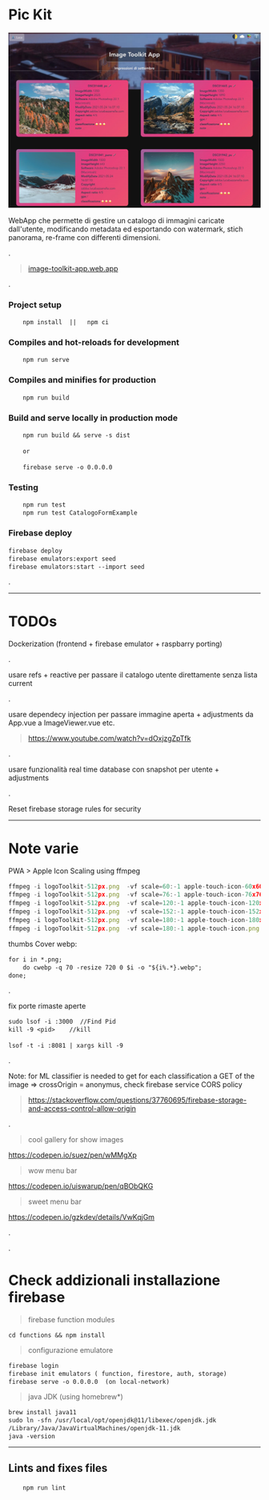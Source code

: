 # Pic Kit

![AppThumb](https://github.com/lucaBazza/Image-Toolkit-WebApp/blob/testing/src/assets/Thumbnail-ImageToolkitApp-v0.jpg?raw=true)

WebApp che permette di gestire un catalogo di immagini caricate dall'utente, modificando metadata ed esportando con watermark, stich panorama, re-frame con differenti dimensioni.

.

> [image-toolkit-app.web.app](https://image-toolkit-app.web.app/)

.


### Project setup
```
    npm install  ||   npm ci
```

### Compiles and hot-reloads for development
```
    npm run serve
```

### Compiles and minifies for production
```
    npm run build
```

### Build and serve locally in production mode
```
    npm run build && serve -s dist

    or

    firebase serve -o 0.0.0.0
```

### Testing
```
    npm run test
    npm run test CatalogoFormExample
```

### Firebase deploy
```
firebase deploy
firebase emulators:export seed
firebase emulators:start --import seed
```

.

---
# TODOs
Dockerization (frontend + firebase emulator + raspbarry porting)

.

usare refs + reactive per passare il catalogo utente direttamente senza lista current

.

usare dependecy injection per passare immagine aperta + adjustments da App.vue a ImageViewer.vue etc.

> https://www.youtube.com/watch?v=dOxjzgZpTfk

.

usare funzionalità real time database con snapshot per utente + adjustments

.

Reset firebase storage rules for security


---

# Note varie

PWA > Apple Icon Scaling using ffmpeg
```js
ffmpeg -i logoToolkit-512px.png  -vf scale=60:-1 apple-touch-icon-60x60.png
ffmpeg -i logoToolkit-512px.png  -vf scale=76:-1 apple-touch-icon-76x76.png
ffmpeg -i logoToolkit-512px.png  -vf scale=120:-1 apple-touch-icon-120x120.png
ffmpeg -i logoToolkit-512px.png  -vf scale=152:-1 apple-touch-icon-152x152.png
ffmpeg -i logoToolkit-512px.png  -vf scale=180:-1 apple-touch-icon-180x180.png
ffmpeg -i logoToolkit-512px.png  -vf scale=180:-1 apple-touch-icon.png
```

thumbs Cover webp:
```
for i in *.png; 
    do cwebp -q 70 -resize 720 0 $i -o "${i%.*}.webp";
done;

```

.

fix porte rimaste aperte
```
sudo lsof -i :3000  //Find Pid
kill -9 <pid>    //kill

lsof -t -i :8081 | xargs kill -9

```

.

Note: for ML classifier is needed to get for each classification a GET of the image => crossOrigin = anonymus, check firebase service CORS policy

> https://stackoverflow.com/questions/37760695/firebase-storage-and-access-control-allow-origin

.

> cool gallery for show images

https://codepen.io/suez/pen/wMMgXp 

> wow menu bar

https://codepen.io/uiswarup/pen/qBObQKG

> sweet menu bar

https://codepen.io/gzkdev/details/VwKqjGm

.

.


# Check addizionali installazione firebase

> firebase function modules
```
cd functions && npm install
```

> configurazione emulatore
```
firebase login
firebase init emulators ( function, firestore, auth, storage)
firebase serve -o 0.0.0.0  (on local-network)
```

> java JDK (using homebrew*)
```
brew install java11
sudo ln -sfn /usr/local/opt/openjdk@11/libexec/openjdk.jdk /Library/Java/JavaVirtualMachines/openjdk-11.jdk
java -version
```

---

## Lints and fixes files
```
    npm run lint
```